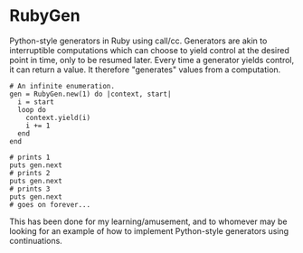 # RubyGen

Python-style generators in Ruby using call/cc. Generators are akin to interruptible computations which can choose to yield control at the desired point in time,
only to be resumed later. Every time a generator yields control, it can return a value. It therefore "generates"
values from a computation.

```{ruby}
# An infinite enumeration.
gen = RubyGen.new(1) do |context, start|
  i = start
  loop do
    context.yield(i)
    i += 1
  end
end

# prints 1
puts gen.next
# prints 2
puts gen.next
# prints 3
puts gen.next
# goes on forever...
```

This has been done for my learning/amusement, and to whomever may be looking
for an example of how to implement Python-style generators using continuations. 
